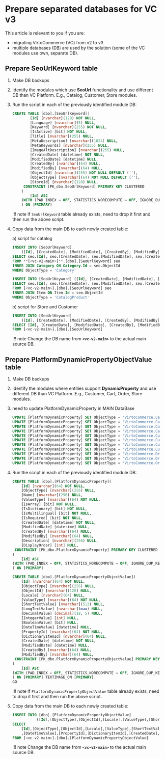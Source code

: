 # Prepare separated databases for VC v3

This article is relevant to you if you are:

* migrating VirtoCommerce (VC) from v2 to v3
* multiple databases (DB) are used by the solution (some of the VC modules use own, separate DB).

## Prepare SeoUrlKeyword table

1. Make DB backups
1. Identify the modules which use **SeoUrl** functionality and use different DB than VC Platform. E.g., Catalog, Customer, Store modules.
1. Run the script in each of the previously identified module DB:

    ```sql
    CREATE TABLE [dbo].[SeoUrlKeyword](
    		[Id] [nvarchar](128) NOT NULL,
    		[Language] [nvarchar](5) NULL,
    		[Keyword] [nvarchar](255) NOT NULL,
    		[IsActive] [bit] NOT NULL,
    		[Title] [nvarchar](255) NULL,
    		[MetaDescription] [nvarchar](1024) NULL,
    		[MetaKeywords] [nvarchar](255) NULL,
    		[ImageAltDescription] [nvarchar](255) NULL,
    		[CreatedDate] [datetime] NOT NULL,
    		[ModifiedDate] [datetime] NULL,
    		[CreatedBy] [nvarchar](64) NULL,
    		[ModifiedBy] [nvarchar](64) NULL,
    		[ObjectId] [nvarchar](255) NOT NULL DEFAULT (''),
    		[ObjectType] [nvarchar](64) NOT NULL DEFAULT (''),
    		[StoreId] [nvarchar](128) NULL,
    	 CONSTRAINT [PK_dbo.SeoUrlKeyword] PRIMARY KEY CLUSTERED 
    	(
    		[Id] ASC
    	)WITH (PAD_INDEX = OFF, STATISTICS_NORECOMPUTE = OFF, IGNORE_DUP_KEY = OFF, ALLOW_ROW_LOCKS = ON, ALLOW_PAGE_LOCKS = ON) ON [PRIMARY]
    	) ON [PRIMARY]
    ```
    
    !!! note
        If `SeoUrlKeyword` table already exists, need to drop it first and then run the above script.

1. Copy data from the main DB to each newly created table:

    a) script for catalog
    ```sql
    INSERT INTO [SeoUrlKeyword]
        ([Id], [CreatedDate], [ModifiedDate], [CreatedBy], [ModifiedBy], [Keyword], [StoreId], [IsActive], [Language], [Title], [MetaDescription], [MetaKeywords],  [ImageAltDescription], [ObjectId], [ObjectType])
    SELECT seo.[Id], seo.[CreatedDate], seo.[ModifiedDate], seo.[CreatedBy], seo.[ModifiedBy], seo.[Keyword], seo.[StoreId], seo.[IsActive], seo.[Language], seo.[Title], seo.[MetaDescription], seo.[MetaKeywords], seo.[ImageAltDescription], seo.[ObjectId], seo.[ObjectType]
    FROM **[<vc-v2-main>]**.[dbo].[SeoUrlKeyword] seo 
    INNER JOIN Category ON Category.Id = seo.ObjectId
    WHERE ObjectType = 'Category'

    INSERT INTO [SeoUrlKeyword] ([Id], [CreatedDate], [ModifiedDate], [CreatedBy], [ModifiedBy], [Keyword], [StoreId], [IsActive], [Language], [Title], [MetaDescription], [MetaKeywords], [ImageAltDescription], [ObjectId], [ObjectType])
    SELECT seo.[Id], seo.[CreatedDate], seo.[ModifiedDate], seo.[CreatedBy], seo.[ModifiedBy], seo.[Keyword], seo.[StoreId], seo.[IsActive], seo.[Language], seo.[Title], seo.[MetaDescription], seo.[MetaKeywords], seo.[ImageAltDescription], seo.[ObjectId], seo.[ObjectType]
    FROM [<vc-v2-main>].[dbo].[SeoUrlKeyword] seo
    INNER JOIN Item ON Item.Id = seo.ObjectId
    WHERE ObjectType = 'CatalogProduct'
    ```

    b) script for Store and Customer
    ```sql
    INSERT INTO [SeoUrlKeyword]
    	([Id], [CreatedDate], [ModifiedDate], [CreatedBy], [ModifiedBy], [Keyword], [StoreId], [IsActive], [Language], [Title], [MetaDescription], [MetaKeywords], [ImageAltDescription], [ObjectId], [ObjectType])
    SELECT [Id], [CreatedDate], [ModifiedDate], [CreatedBy], [ModifiedBy], [Keyword], [StoreId], [IsActive], [Language], [Title],   [MetaDescription], [MetaKeywords], [ImageAltDescription], [ObjectId], [ObjectType]
    FROM [<vc-v2-main>].[dbo].[SeoUrlKeyword] 
    ```
	
	!!! note
    	Change the DB name from **`<vc-v2-main>`** to the actual main source DB.

## Prepare PlatformDynamicPropertyObjectValue table

1. Make DB backups
1. Identify the modules where entities support **DynamicProperty** and use different DB than VC Platform. E.g., Customer, Cart, Order, Store modules.
1. need to update PlatformDynamicProperty in MAIN DataBase
    ```sql
    UPDATE [PlatformDynamicProperty] SET ObjectType = 'VirtoCommerce.CartModule.Core.Model.LineItem'     WHERE ObjectType = 'VirtoCommerce.Domain.Cart.Model.LineItem'
    UPDATE [PlatformDynamicProperty] SET ObjectType = 'VirtoCommerce.CartModule.Core.Model.Payment'      WHERE ObjectType = 'VirtoCommerce.Domain.Cart.Model.Payment'
    UPDATE [PlatformDynamicProperty] SET ObjectType = 'VirtoCommerce.CartModule.Core.Model.Shipment'     WHERE ObjectType = 'VirtoCommerce.Domain.Cart.Model.Shipment'
    UPDATE [PlatformDynamicProperty] SET ObjectType = 'VirtoCommerce.CartModule.Core.Model.ShoppingCart' WHERE ObjectType = 'VirtoCommerce.Domain.Cart.Model.ShoppingCart'
    UPDATE [PlatformDynamicProperty] SET ObjectType = 'VirtoCommerce.CustomerModule.Core.Model.Contact' WHERE ObjectType = 'VirtoCommerce.Domain.Customer.Model.Contact'
    UPDATE [PlatformDynamicProperty] SET ObjectType = 'VirtoCommerce.CustomerModule.Core.Model.Organization' WHERE ObjectType = 'VirtoCommerce.Domain.Customer.Model.Organization'
    UPDATE [PlatformDynamicProperty] SET ObjectType = 'VirtoCommerce.CustomerModule.Core.Model.Employee' WHERE ObjectType = 'VirtoCommerce.Domain.Customer.Model.Employee'
    UPDATE [PlatformDynamicProperty] SET ObjectType = 'VirtoCommerce.CustomerModule.Core.Model.Vendor' WHERE ObjectType = 'VirtoCommerce.Domain.Customer.Model.Vendor'               UPDATE [PlatformDynamicProperty] SET ObjectType = 'VirtoCommerce.OrderModule.Core.Model.CustomerOrder'  WHERE ObjectType = 'VirtoCommerce.Domain.Order.Model.CustomerOrder'
    UPDATE [PlatformDynamicProperty] SET ObjectType = 'VirtoCommerce.OrderModule.Core.Model.LineItem'       WHERE ObjectType = 'VirtoCommerce.Domain.Order.Model.LineItem'
    UPDATE [PlatformDynamicProperty] SET ObjectType = 'VirtoCommerce.OrderModule.Core.Model.PaymentIn'      WHERE ObjectType = 'VirtoCommerce.Domain.Order.Model.PaymentIn'
    UPDATE [PlatformDynamicProperty] SET ObjectType = 'VirtoCommerce.OrderModule.Core.Model.Shipment'       WHERE ObjectType = 'VirtoCommerce.Domain.Order.Model.Shipment'           UPDATE [PlatformDynamicProperty] SET ObjectType = 'VirtoCommerce.StoreModule.Core.Model.Store' WHERE ObjectType = 'VirtoCommerce.Domain.Store.Model.Store'
    ```
1. Run the script in each of the previously identified module DB:
    
    ```sql
    CREATE TABLE [dbo].[PlatformDynamicProperty](
        [Id] [nvarchar](64) NOT NULL,
        [ObjectType] [nvarchar](256) NULL,
        [Name] [nvarchar](256) NULL,
        [ValueType] [nvarchar](64) NOT NULL,
        [IsArray] [bit] NOT NULL,
        [IsDictionary] [bit] NOT NULL,
        [IsMultilingual] [bit] NOT NULL,
        [IsRequired] [bit] NOT NULL,
        [CreatedDate] [datetime] NOT NULL,
        [ModifiedDate] [datetime] NULL,
        [CreatedBy] [nvarchar](64) NULL,
        [ModifiedBy] [nvarchar](64) NULL,
        [Description] [nvarchar](256) NULL,
        [DisplayOrder] [int] NULL,
     CONSTRAINT [PK_dbo.PlatformDynamicProperty] PRIMARY KEY CLUSTERED 
    (
        [Id] ASC
    )WITH (PAD_INDEX = OFF, STATISTICS_NORECOMPUTE = OFF, IGNORE_DUP_KEY = OFF, ALLOW_ROW_LOCKS = ON, ALLOW_PAGE_LOCKS = ON) ON [PRIMARY]
    ) ON [PRIMARY]
    
    CREATE TABLE [dbo].[PlatformDynamicPropertyObjectValue](
    	[Id] [nvarchar](64) NOT NULL,
    	[ObjectType] [nvarchar](256) NULL,
    	[ObjectId] [nvarchar](128) NULL,
    	[Locale] [nvarchar](64) NULL,
    	[ValueType] [nvarchar](64) NOT NULL,
    	[ShortTextValue] [nvarchar](512) NULL,
    	[LongTextValue] [nvarchar](max) NULL,
    	[DecimalValue] [decimal](18, 5) NULL,
    	[IntegerValue] [int] NULL,
    	[BooleanValue] [bit] NULL,
    	[DateTimeValue] [datetime] NULL,
    	[PropertyId] [nvarchar](64) NOT NULL,
    	[DictionaryItemId] [nvarchar](64) NULL,
    	[CreatedDate] [datetime] NOT NULL,
    	[ModifiedDate] [datetime] NULL,
    	[CreatedBy] [nvarchar](64) NULL,
    	[ModifiedBy] [nvarchar](64) NULL,
     CONSTRAINT [PK_dbo.PlatformDynamicPropertyObjectValue] PRIMARY KEY CLUSTERED 
    (
    	[Id] ASC
    )WITH (PAD_INDEX = OFF, STATISTICS_NORECOMPUTE = OFF, IGNORE_DUP_KEY = OFF, ALLOW_ROW_LOCKS = ON, ALLOW_PAGE_LOCKS = ON) ON [PRIMARY]
    ) ON [PRIMARY] TEXTIMAGE_ON [PRIMARY]
    GO
    ```
	
	!!! note
        If `PlatformDynamicPropertyObjectValue` table already exists, need to drop it first and then run the above script.
    
2. Copy data from the main DB to each newly created table:

    ```sql
    INSERT INTO [dbo].[PlatformDynamicPropertyObjectValue]
               ([Id],[ObjectType],[ObjectId],[Locale],[ValueType],[ShortTextValue],[LongTextValue],[DecimalValue],[IntegerValue],[BooleanValue],[DateTimeValue],[PropertyId],[DictionaryItemId],[CreatedDate],[ModifiedDate],[CreatedBy],[ModifiedBy])
    SELECT 
        [Id],[ObjectType],[ObjectId],[Locale],[ValueType],[ShortTextValue],[LongTextValue],[DecimalValue],[IntegerValue],[BooleanValue]
        ,[DateTimeValue],[PropertyId],[DictionaryItemId],[CreatedDate],[ModifiedDate],[CreatedBy],[ModifiedBy]
    FROM [<vc-v2-main>].[dbo].[PlatformDynamicPropertyObjectValue]
    ```
    
	!!! note
    	Change the DB name from **`<vc-v2-main>`** to the actual main source DB.
